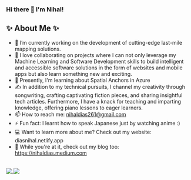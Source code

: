 ### Hi there 👋 I'm Nihal!


## ✨ About Me ✨

- 🔭 I’m currently working on the development of cutting-edge last-mile mapping solutions.
- 👯 I love collaborating on projects where I can not only leverage my Machine Learning and Software Development skills to build intelligent and accessible software solutions in the form of websites and mobile apps but also learn something new and exciting.
- 🌱 Presently, I'm learning about Spatial Anchors in Azure
- ✍️ In addition to my technical pursuits, I channel my creativity through songwriting, crafting captivating fiction pieces, and sharing insightful tech articles. Furthermore, I have a knack for teaching and imparting knowledge, offering piano lessons to eager learners.
- 📫 How to reach me: nihaldias261@gmail.com
- ⚡ Fun fact: I learnt how to speak Japanese just by watching anime :)
- 💻 Want to learn more about me? Check out my website: diasnihal.netlify.app
- 📕 While you're at it, check out my blog too: https://nihaldias.medium.com

<br>

<a href="https://github-readme-stats.vercel.app/api?username=nrd26&count_private=true&show_icons=true&theme=chartreuse-dark">
  <img align="center" src="https://github-readme-stats.vercel.app/api?username=nrd26&count_private=true&show_icons=true&theme=chartreuse-dark" />
</a>

<a href="https://github-readme-stats.vercel.app/api/top-langs/?username=nrd26&layout=compact&theme=algolia">
  <img align="center" src="https://github-readme-stats.vercel.app/api/top-langs/?username=nrd26&count_private=true&layout=compact&theme=chartreuse-dark" />
</a>

<!-- - <br><br><br>
&nbsp;&nbsp;&nbsp;&nbsp;&nbsp;&nbsp;&nbsp;&nbsp;&nbsp;&nbsp;&nbsp;&nbsp;&nbsp;&nbsp;&nbsp;&nbsp;&nbsp;&nbsp;&nbsp;&nbsp;&nbsp;&nbsp;&nbsp;&nbsp;
<a href="https://github-profile-trophy.vercel.app/?username=nrd26&theme=juicyfresh&no-bg=true">
  <img align="center" src="https://github-profile-trophy.vercel.app/?username=nrd26&theme=juicyfresh&no-bg=true" />
</a>     - -->
